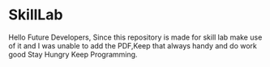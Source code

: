 # SkillLab
Hello Future Developers,
Since this repository is made for skill lab make use of it and I was unable to add the PDF,Keep that always handy and do work good
Stay Hungry Keep Programming.
